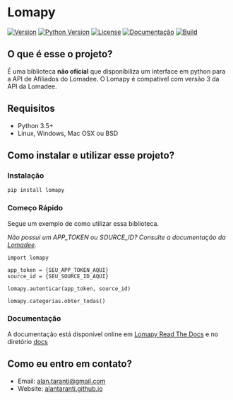 # Lomapy

[![Version](https://img.shields.io/pypi/v/lomapy.svg?style=flat)](https://pypi.python.org/pypi/lomapy)
[![Python Version](https://img.shields.io/pypi/pyversions/lomapy?style=flat)](https://pypi.python.org/pypi/lomapy)
[![License](https://img.shields.io/github/license/AlanTaranti/Lomapy)](LICENSE)
[![Documentação](https://readthedocs.org/projects/lomapy/badge/?version=latest)](https://lomapy.readthedocs.io/en/latest/?badge=latest)
[![Build](https://travis-ci.org/AlanTaranti/Lomapy.svg?branch=master)](https://travis-ci.org/AlanTaranti/Lomapy)

## O que é esse o projeto?

É uma biblioteca **não oficial** que disponibiliza um interface em python para a API de Afiliados do Lomadee.
O Lomapy é compatível com versão 3 da API da Lomadee.

## Requisitos

- Python 3.5+
- Linux, Windows, Mac OSX ou BSD

## Como instalar e utilizar esse projeto? 

### Instalação
    
    pip install lomapy
    
### Começo Rápido

Segue um exemplo de como utilizar essa biblioteca.

*Não possui um APP_TOKEN ou SOURCE_ID? Consulte a documentação da [Lomadee](https://developer.lomadee.com/).*

    import lomapy
    
    app_token = {SEU_APP_TOKEN_AQUI}
    source_id = {SEU_SOURCE_ID_AQUI}
    
    lomapy.autenticar(app_token, source_id)
    
    lomapy.categorias.obter_todas()

### Documentação

A documentação está disponível online em [Lomapy Read The Docs](https://lomapy.readthedocs.io/) e no diretório [docs](docs)
    

## Como eu entro em contato?
* Email: [alan.taranti@gmail.com](mailto:alan.taranti@gmail.com)
* Website: <a href="http://alantaranti.github.io" target="_blank">alantaranti.github.io</a>
